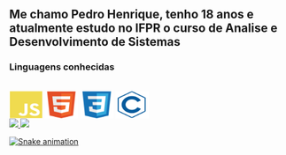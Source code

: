 <h2>Me chamo Pedro Henrique, tenho 18 anos e atualmente estudo no IFPR o curso de Analise e Desenvolvimento de Sistemas</h2>

<h3><strong>Linguagens conhecidas</strong></h3>

<div style="display: inline_block"><br>
  <img align="center" alt="pedro-Js" height="50" width="60" src="https://raw.githubusercontent.com/devicons/devicon/master/icons/javascript/javascript-plain.svg">
  <img align="center" alt="pedro-HTML" height="50" width="60" src="https://raw.githubusercontent.com/devicons/devicon/master/icons/html5/html5-original.svg">
  <img align="center" alt="pedro-CSS" height="50" width="60" src="https://raw.githubusercontent.com/devicons/devicon/master/icons/css3/css3-original.svg">
  <img align="center" alt="pedro-c" height="50" width="60" src="https://github.com/devicons/devicon/blob/master/icons/c/c-line.svg">
</div>

<div atyle="display-flex;">
  <a href="https://github.com/Driinhot">
  <img height="170rem" src="https://github-readme-stats.vercel.app/api?username=Driinho&show_icons=true&theme=dark&include_all_commits=true&count_private=false"/>
  <img height="170rem" src="https://github-readme-stats.vercel.app/api/top-langs/?username=Driinho&layout=compact&langs_count=7&theme=dark"/>
</div>

 ![Snake animation](https://github.com/Driinho/Driinho/blob/output/github-contribution-grid-snake.svg)
